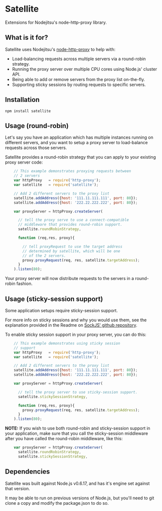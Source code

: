 Satellite
=========

Extensions for Nodejitsu's node-http-proxy library.

What is it for?
---

Satellite uses Nodejitsu's [node-http-proxy](https://github.com/nodejitsu/node-http-proxy) to help with:

- Load-balancing requests across multiple servers via a round-robin strategy.
- Running the proxy server over multiple CPU cores using Node.js' cluster API.
- Being able to add or remove servers from the proxy list on-the-fly.
- Supporting sticky sessions by routing requests to specific servers.

Installation
---

    npm install satellite

Usage (round-robin)
---

Let's say you have an application which has multiple instances running on different servers, 
and you want to setup a proxy server to load-balance requests across those servers. 

Satellite provides a round-robin strategy that you can apply to your existing proxy server code:


```javascript
    // This example demonstrates proxying requests between
    // 2 servers
    var httpProxy   = require('http-proxy');
    var satellite   = require('satellite');

    // Add 2 different servers to the proxy list
    satellite.addAddress({host: '111.11.111.111', port: 80});
    satellite.addAddress({host: '222.22.222.222', port: 80});

    var proxyServer = httpProxy.createServer(

      // tell the proxy serve to use a connect-compatible 
      // middleware that provides round-robin support.
      satellite.roundRobinStrategy,

      function (req,res, proxy){

        // tell proxyRequest to use the target address
        // determined by satellite, which will be one
        // of the 2 servers.
        proxy.proxyRequest(req, res, satellite.targetAddress);
      }
    ).listen(80);
```

Your proxy server will now distribute requests to the servers in a round-robin fashion.

Usage (sticky-session support)
---

Some application setups require sticky-session support. 

For more info on sticky sessions and why you would use them, 
see the explanation provided in the Readme on [SockJS' github repository](https://github.com/sockjs/sockjs-node#sticky-sessions).

To enable sticky session support in your proxy server, you can do this:

```javascript
    // This example demonstrates using sticky session
    // support
    var httpProxy   = require('http-proxy');
    var satellite   = require('satellite');

    // Add 2 different servers to the proxy list
    satellite.addAddress({host: '111.11.111.111', port: 80});
    satellite.addAddress({host: '222.22.222.222', port: 80});

    var proxyServer = httpProxy.createServer(

      // tell the proxy server to use sticky-session support. 
      satellite.stickySessionStrategy,

      function (req,res, proxy){
        proxy.proxyRequest(req, res, satellite.targetAddress);
      }
    ).listen(80);
```

**NOTE:** If you wish to use both round-robin and sticky-session support 
in your application, make sure that you call the sticky-session middleware
after you have called the round-robin middleware, like this:

```javascript
    var proxyServer = httpProxy.createServer(
      satellite.roundRobinStrategy,
      satellite.stickySessionStrategy,
```

Dependencies
---

Satellite was built against Node.js v0.6.17, and has it's engine set against that version.

It may be able to run on previous versions of Node.js, but you'll need to git clone a copy and modify the package.json to do so.